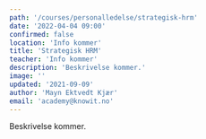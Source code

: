 ```yaml
---
path: '/courses/personalledelse/strategisk-hrm'
date: '2022-04-04 09:00'
confirmed: false
location: 'Info kommer'
title: 'Strategisk HRM'
teacher: 'Info kommer'
description: 'Beskrivelse kommer.'
image: ''
updated: '2021-09-09'
author: 'Mayn Ektvedt Kjær'
email: 'academy@knowit.no'
---
```


Beskrivelse kommer.
